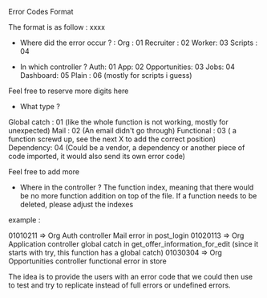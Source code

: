 Error Codes Format

The format is as follow : xxxx

- Where did the error occur ? :
Org : 01
Recruiter : 02
Worker: 03
Scripts : 04

- In which controller ?
Auth: 01
App: 02
Opportunities: 03
Jobs: 04
Dashboard: 05
Plain : 06 (mostly for scripts i guess)

Feel free to reserve more digits here

- What type ?

Global catch : 01 (like the whole function is not working, mostly for unexpected)
Mail : 02 (An email didn't go through)
Functional : 03 ( a function screwd up, see the next X to add the correct position)
Dependency: 04 (Could be a vendor, a dependency or another piece of code imported, it would also send its own error code)

Feel free to add more

- Where in the controller ?
The function index, meaning that there would be no more function addition on top of the file.
If a function needs to be deleted, please adjust the indexes

example :

01010211 => Org Auth controller Mail error in post_login
01020113 => Org Application controller global catch in get_offer_information_for_edit (since it starts with try, this function has a global catch)
01030304 => Org Opportunities controller functional error in store

The idea is to provide the users with an error code that we could then use to test and try to replicate instead of full errors or undefined errors.
